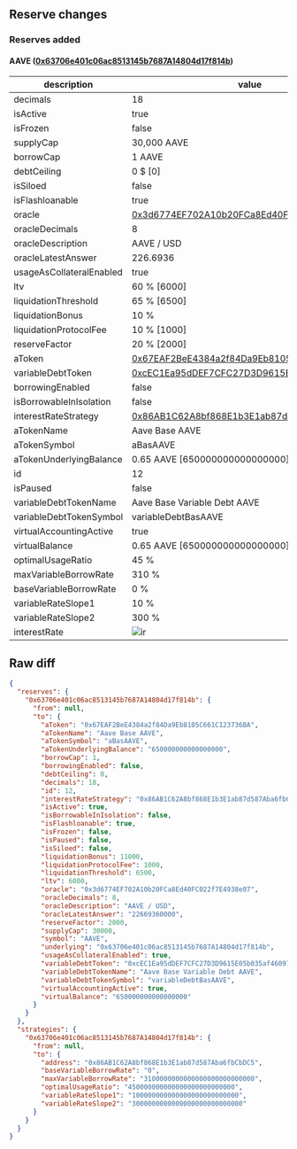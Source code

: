 ## Reserve changes

### Reserves added

#### AAVE ([0x63706e401c06ac8513145b7687A14804d17f814b](https://basescan.org/address/0x63706e401c06ac8513145b7687A14804d17f814b))

| description | value |
| --- | --- |
| decimals | 18 |
| isActive | true |
| isFrozen | false |
| supplyCap | 30,000 AAVE |
| borrowCap | 1 AAVE |
| debtCeiling | 0 $ [0] |
| isSiloed | false |
| isFlashloanable | true |
| oracle | [0x3d6774EF702A10b20FCa8Ed40FC022f7E4938e07](https://basescan.org/address/0x3d6774EF702A10b20FCa8Ed40FC022f7E4938e07) |
| oracleDecimals | 8 |
| oracleDescription | AAVE / USD |
| oracleLatestAnswer | 226.6936 |
| usageAsCollateralEnabled | true |
| ltv | 60 % [6000] |
| liquidationThreshold | 65 % [6500] |
| liquidationBonus | 10 % |
| liquidationProtocolFee | 10 % [1000] |
| reserveFactor | 20 % [2000] |
| aToken | [0x67EAF2BeE4384a2f84Da9Eb8105C661C123736BA](https://basescan.org/address/0x67EAF2BeE4384a2f84Da9Eb8105C661C123736BA) |
| variableDebtToken | [0xcEC1Ea95dDEF7CFC27D3D9615E05b035af460978](https://basescan.org/address/0xcEC1Ea95dDEF7CFC27D3D9615E05b035af460978) |
| borrowingEnabled | false |
| isBorrowableInIsolation | false |
| interestRateStrategy | [0x86AB1C62A8bf868E1b3E1ab87d587Aba6fbCbDC5](https://basescan.org/address/0x86AB1C62A8bf868E1b3E1ab87d587Aba6fbCbDC5) |
| aTokenName | Aave Base AAVE |
| aTokenSymbol | aBasAAVE |
| aTokenUnderlyingBalance | 0.65 AAVE [650000000000000000] |
| id | 12 |
| isPaused | false |
| variableDebtTokenName | Aave Base Variable Debt AAVE |
| variableDebtTokenSymbol | variableDebtBasAAVE |
| virtualAccountingActive | true |
| virtualBalance | 0.65 AAVE [650000000000000000] |
| optimalUsageRatio | 45 % |
| maxVariableBorrowRate | 310 % |
| baseVariableBorrowRate | 0 % |
| variableRateSlope1 | 10 % |
| variableRateSlope2 | 300 % |
| interestRate | ![ir](https://dash.onaave.com/api/static?variableRateSlope1=100000000000000000000000000&variableRateSlope2=3000000000000000000000000000&optimalUsageRatio=450000000000000000000000000&baseVariableBorrowRate=0&maxVariableBorrowRate=3100000000000000000000000000) |


## Raw diff

```json
{
  "reserves": {
    "0x63706e401c06ac8513145b7687A14804d17f814b": {
      "from": null,
      "to": {
        "aToken": "0x67EAF2BeE4384a2f84Da9Eb8105C661C123736BA",
        "aTokenName": "Aave Base AAVE",
        "aTokenSymbol": "aBasAAVE",
        "aTokenUnderlyingBalance": "650000000000000000",
        "borrowCap": 1,
        "borrowingEnabled": false,
        "debtCeiling": 0,
        "decimals": 18,
        "id": 12,
        "interestRateStrategy": "0x86AB1C62A8bf868E1b3E1ab87d587Aba6fbCbDC5",
        "isActive": true,
        "isBorrowableInIsolation": false,
        "isFlashloanable": true,
        "isFrozen": false,
        "isPaused": false,
        "isSiloed": false,
        "liquidationBonus": 11000,
        "liquidationProtocolFee": 1000,
        "liquidationThreshold": 6500,
        "ltv": 6000,
        "oracle": "0x3d6774EF702A10b20FCa8Ed40FC022f7E4938e07",
        "oracleDecimals": 8,
        "oracleDescription": "AAVE / USD",
        "oracleLatestAnswer": "22669360000",
        "reserveFactor": 2000,
        "supplyCap": 30000,
        "symbol": "AAVE",
        "underlying": "0x63706e401c06ac8513145b7687A14804d17f814b",
        "usageAsCollateralEnabled": true,
        "variableDebtToken": "0xcEC1Ea95dDEF7CFC27D3D9615E05b035af460978",
        "variableDebtTokenName": "Aave Base Variable Debt AAVE",
        "variableDebtTokenSymbol": "variableDebtBasAAVE",
        "virtualAccountingActive": true,
        "virtualBalance": "650000000000000000"
      }
    }
  },
  "strategies": {
    "0x63706e401c06ac8513145b7687A14804d17f814b": {
      "from": null,
      "to": {
        "address": "0x86AB1C62A8bf868E1b3E1ab87d587Aba6fbCbDC5",
        "baseVariableBorrowRate": "0",
        "maxVariableBorrowRate": "3100000000000000000000000000",
        "optimalUsageRatio": "450000000000000000000000000",
        "variableRateSlope1": "100000000000000000000000000",
        "variableRateSlope2": "3000000000000000000000000000"
      }
    }
  }
}
```